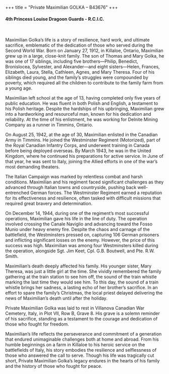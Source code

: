 +++
title = "Private Maximilian GOLKA – B43676"
+++

#### 4th Princess Louise Dragoon Guards - R.C.I.C.
<br>


Maximilian Golka’s life is a story of resilience, hard work, and ultimate sacrifice, emblematic of the dedication of those who served during the Second World War. Born on January 27, 1912, in Killaloe, Ontario, Maximilian grew up in a large, close-knit family. The son of Thomas and Mary Golka, he was one of 17 siblings, including five brothers—Philip, Benedict, Bronislocea, Sylvester, and Alexander—and eight sisters—Helen, Frances, Elizabeth, Laura, Stella, Cathleen, Agnes, and Mary Theresa. Four of his siblings died young, and the family’s struggles were compounded by poverty, which required all the children to contribute to the family farm from a young age.

Maximilian left school at the age of 13, having completed only five years of public education. He was fluent in both Polish and English, a testament to his Polish heritage. Despite the hardships of his upbringing, Maximilian grew into a hardworking and resourceful man, known for his dedication and reliability. At the time of his enlistment, he was working for Delnite Mining Company as a runner in Timmins, Ontario.

On August 25, 1942, at the age of 30, Maximilian enlisted in the Canadian Army in Timmins. He joined the Westminster Regiment (Motorized), part of the Royal Canadian Infantry Corps, and underwent training in Canada before being deployed overseas. By March 1943, he was in the United Kingdom, where he continued his preparations for active service. 
In June of that year, he was sent to Italy, joining the Allied efforts in one of the war’s most demanding theaters.

The Italian Campaign was marked by relentless combat and harsh conditions. Maximilian and his regiment faced significant challenges as they advanced through Italian towns and countryside, pushing back well-entrenched German forces. The Westminster Regiment earned a reputation for its effectiveness and resilience, often tasked with difficult missions that required great bravery and determination.

On December 14, 1944, during one of the regiment’s most successful operations, Maximilian gave his life in the line of duty. The operation involved crossing the Canale Naviglio and advancing toward the Fosso Munio under heavy enemy fire. Despite the chaos and carnage of the battlefield, the Westminsters pressed on, capturing 106 German prisoners and inflicting significant losses on the enemy. However, the price of this success was high. Maximilian was among four Westminsters killed during the operation, alongside Sgt. Jim Keet, Cpl. G.B. Boutwell, and Pte. R.W. Smith.

Maximilian’s death deeply affected his family. His younger sister, Mary Theresa, was just a little girl at the time. She vividly remembered the family gathering at the train station to see him off, the sound of the train whistle marking the last time they would see him. To this day, the sound of a train whistle brings her sadness, a lasting echo of her brother’s sacrifice. 
In an effort to spare the family’s Christmas, the local priest delayed delivering the news of Maximilian’s death until after the holiday.

Private Maximilian Golka was laid to rest in Villanova Canadian War Cemetery, Italy, in Plot VII, Row B, Grave 8. His grave is a solemn reminder of his sacrifice, standing as a testament to the courage and dedication of those who fought for freedom.

Maximilian’s life reflects the perseverance and commitment of a generation that endured unimaginable challenges both at home and abroad. From his humble beginnings on a farm in Killaloe to his heroic service on the battlefields of Italy, his story embodies the resilience and selflessness of those who answered the call to serve. 
Though his life was tragically cut short, Private Maximilian Golka’s legacy endures in the hearts of his family and the history of those who fought for peace.
